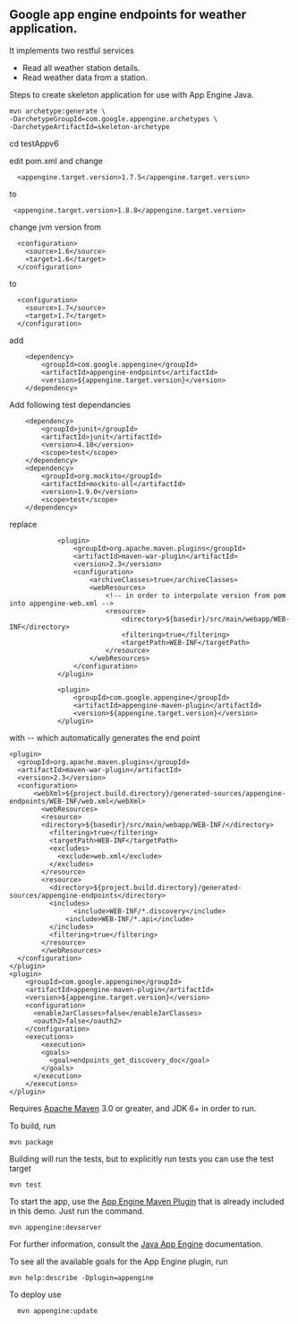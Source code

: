 ## Google app engine endpoints for weather application.

It implements two restful services

- Read all weather station details.
- Read weather data from a station.


Steps to create skeleton application for use with App Engine Java.

```
mvn archetype:generate \
-DarchetypeGroupId=com.google.appengine.archetypes \
-DarchetypeArtifactId=skeleton-archetype 
```
 cd testAppv6

 edit pom.xml and change 
```
  <appengine.target.version>1.7.5</appengine.target.version>
```
 to
 ``` 
  <appengine.target.version>1.8.8</appengine.target.version>
```
change jvm version from 
```
  <configuration>
    <source>1.6</source>
    <target>1.6</target>
  </configuration>
```
to 
```
  <configuration>
    <source>1.7</source>
  	<target>1.7</target>
  </configuration>
```                                
add
``` 
	<dependency>
		<groupId>com.google.appengine</groupId>
		<artifactId>appengine-endpoints</artifactId>
		<version>${appengine.target.version}</version>
	</dependency>
```
Add following test dependancies 
```
    <dependency>
        <groupId>junit</groupId>
        <artifactId>junit</artifactId>
        <version>4.10</version>
        <scope>test</scope>
    </dependency>
    <dependency>
        <groupId>org.mockito</groupId>
        <artifactId>mockito-all</artifactId>
        <version>1.9.0</version>
        <scope>test</scope>
    </dependency>
```

replace 
```
			<plugin>
				<groupId>org.apache.maven.plugins</groupId>
				<artifactId>maven-war-plugin</artifactId>
				<version>2.3</version>
				<configuration>
					<archiveClasses>true</archiveClasses>
					<webResources>
						<!-- in order to interpolate version from pom into appengine-web.xml -->
						<resource>
							<directory>${basedir}/src/main/webapp/WEB-INF</directory>
							<filtering>true</filtering>
							<targetPath>WEB-INF</targetPath>
						</resource>
					</webResources>
				</configuration>
			</plugin>

			<plugin>
				<groupId>com.google.appengine</groupId>
				<artifactId>appengine-maven-plugin</artifactId>
				<version>${appengine.target.version}</version>
			</plugin>
```
with -- which automatically generates the end point 
```
<plugin>
  <groupId>org.apache.maven.plugins</groupId>
  <artifactId>maven-war-plugin</artifactId>
  <version>2.3</version>
  <configuration>
	  <webXml>${project.build.directory}/generated-sources/appengine-endpoints/WEB-INF/web.xml</webXml>
		<webResources>
	    <resource>
	    <directory>${basedir}/src/main/webapp/WEB-INF/</directory>
	      <filtering>true</filtering>
	      <targetPath>WEB-INF</targetPath>
	      <excludes>
	      	<exclude>web.xml</exclude>
	      </excludes>
	    </resource>
	    <resource>
	      <directory>${project.build.directory}/generated-sources/appengine-endpoints</directory>
	      <includes>
	 		    <include>WEB-INF/*.discovery</include>
	          <include>WEB-INF/*.api</include>
	      </includes>
	      <filtering>true</filtering>
	    </resource>
		</webResources>
  </configuration>
</plugin>
<plugin>
	<groupId>com.google.appengine</groupId>
	<artifactId>appengine-maven-plugin</artifactId>
	<version>${appengine.target.version}</version>
	<configuration>
	  <enableJarClasses>false</enableJarClasses>
	  <oauth2>false</oauth2>
	</configuration>
	<executions>
		<execution>
	    <goals>
	      <goal>endpoints_get_discovery_doc</goal>
	    </goals>
	  </execution>
	</executions>
</plugin>
```            			
Requires [Apache Maven](http://maven.apache.org) 3.0 or greater, and JDK 6+ in order to run.

To build, run

    mvn package

Building will run the tests, but to explicitly run tests you can use the test target

    mvn test

To start the app, use the [App Engine Maven Plugin](http://code.google.com/p/appengine-maven-plugin/) that is already included in this demo.  Just run the command.

    mvn appengine:devserver

For further information, consult the [Java App Engine](https://developers.google.com/appengine/docs/java/overview) documentation.

To see all the available goals for the App Engine plugin, run

    mvn help:describe -Dplugin=appengine

To deploy use

```
  mvn appengine:update
```  
